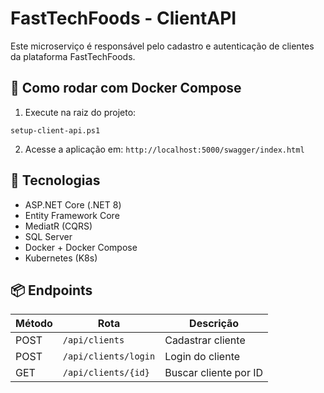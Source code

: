# FastTechFoods - ClientAPI

Este microserviço é responsável pelo cadastro e autenticação de clientes da plataforma FastTechFoods.

## 🚀 Como rodar com Docker Compose

1. Execute na raiz do projeto:

`setup-client-api.ps1`

2. Acesse a aplicação em: `http://localhost:5000/swagger/index.html`

## 🧱 Tecnologias

- ASP.NET Core (.NET 8)
- Entity Framework Core
- MediatR (CQRS)
- SQL Server
- Docker + Docker Compose
- Kubernetes (K8s)

## 📦 Endpoints

| Método | Rota                 | Descrição              |
|--------|----------------------|------------------------|
| POST   | `/api/clients`       | Cadastrar cliente      |
| POST   | `/api/clients/login` | Login do cliente       |
| GET    | `/api/clients/{id}`  | Buscar cliente por ID  |
